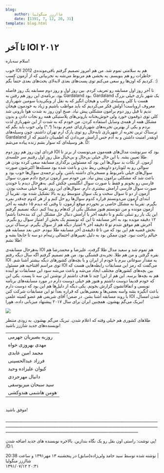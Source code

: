 ```yaml
---
blog:
    author: شااززز منگولیا
    date: [1391, 7, 12, 20, 31]
template: blog.html
---
```

# تا آخر IOI ۲۰۱۲

<div class="cnt">
<p></p>
<p>سلام سه‌باره!</p>
<p>خوب IOI 2012 هم به سلامتی تموم شد. من هم امروز تصمیم گرفتم باقی‌مونده‌ی خاطرات رو هم بنویسم. یه بخشی هم مربوط می‌شه به تجربیاتی که از آزمون کسب کردیم که اون‌ها رو سعی می‌کنم توی پست‌های بعدی لابه‌لای بحث‌های بعدی حتماً بگم. :)</p>
<p>تا آخر روز اول مسابقه رو تعریف کردم. بین روز اول و روز دوم مسابقه یک روز فاصله بود. برنامه‌ی این روز هم رفتن به Gardaland بود. Gardaland یک شهر بازی خیلی بزرگ هست با کلی وسیله‌ی جالب و هیجان انگیز که به نقل از ویکی‌پدیا سومین شهربازی معروف اروپاست! اولش فکر می‌کردیم که باید مواظب باشیم و زیاد به خودمون هیجان ندیم تا قبل روز دوم برامون مشکلی پیش نیاد. صبح اون روز به شدت هوا بارونی شد کلی توی ذوقمون خورد ولی خوش‌بختانه بارونی‌های پلاستیکی همه رو نجات دادن و بدون مشکل همه از همه‌ی وسایل استفاده کردن. من خودم که به شدت از این شهربازی لذت بردم و یکی از بهترین تجربه‌های شهربازی‌ای عمرم بوده! (^.^) ولی خوب باید بگم که ترسناک ترین تجربه از شهربازی تابه‌حال رو توی پارک ارم تهران داشتم، چون وسیله‌های Gardaland اونقدر امنیت داشتن و به آدم حس آرامش می‌دادن که اطمینان داشتم که از هر وسیله‌ای که سوار بشم زنده پیاده می‌شم. D:</p>
<p>فردای اون روز هم روز دوم IOI بود که سرنوشت مدال‌های همه‌مون می‌تونست از برنز تا طلا تعیین بشه. با این حال خیلی بی‌حال و بی‌خیال مثل روز اول رفتیم سر جلسه‌ی آزمون. از نکات بد سوال‌ها این بود که مسئولین برگذاری مسابقه سعی کرده بودن هر سوالی رو به لئوناردو داوینچی ربط بدن و باعث شده بود مسئله‌ها اکثرشون صورت سوال‌های خیلی نامربوط و مسخره‌ای داشته باشن. ولی ترجمه‌ی سوال‌ها خوب بود و باعث شد که مشکلی برامون پیش نیاد. من خودم سر آزمون ترجیح دادم صورت سوال فارسی رو بخونم و فقط با صورت سوال انگلیسی چکش کنم. به‌هرحال دیدم با خوندن صورت سوال فارسی آرامش بیشتری دارم. سوال‌های این روز تقریباً خیلی سخت بودن. آزمون از دو تا سوال سخت و یک سوال متوسط رو به بالا تشکیل شده بود. تقریباً از ابتدای آزمون می‌دونستم قراره کدوم سوال‌ها رو حل کنم و از هر کدوم چه‌قدر نمره بگیرم. تقریباً به مشکل خاصی بر نخوردم موقع آزمون، تا وقتی که دیدم ۱۵ دقیقه به آخر آزمون مونده و من نتونستم هنوز مشکل یکی از کد‌هام رو پیدا کنم. دیگه تصمیم گرفتم این یک بار رو تنبلی نکنم و تا دقیقه آخر با آرامش دنبال حل مشکل این کد بنده‌خدا باشم! ۱۲ دقیقه مونده بود به آخر مسابقه تا این که تونستم یک بخش از امتیاز سوال رو بگیرم. آخرش هم موفق شدم تو ۵ دقیقه آخر ۹ امتیاز دیگه هم از سوال بگیرم. ترسناک ترین بخش قضیه هم این بود که من تا ۵ دقیقه‌ی آخر مسابقه طلا نبودم. حتی بعد مسابقه هم خیالم راحت نبود. چون ممکن بود به دلیل تغییر‌های احتمالی رتبه‌ام دو سه تا جابجا بشه و طلا نشم! </p>
<p align="baseline">به‌هرحال مسابقه‌ی IOI‌ هم تموم شد و سعید مدال طلا گرفت، علیرضا و محمد‌رضا هم نقره گرفتن و من هم طلا. تجربه‌ی قشنگی بود. من هم تصمیم گرفتم اگه سال دیگه رفتم IOI یه مقدار سوغاتی ببرم با خودم از ایران و با بچه‌های کشور‌های دیگه بیشتر آشنا شم. توی مراسم افتتاحیه هم مسئول IOI می‌گفت که رمز این مسابقات رابطه‌هایی هست که بین بچه‌های کشور‌های مختلف ایجاد می‌شه و باعث می‌شه سود این مسابقات تو آینده هم به بچه‌ها برسه. این هم از این! چند تا هدف داشتم از نوشتن این سه تا پست. یکی این که خودم قدیما دوست داشتم و هنوز هم خیلی دوست دارم در مورد مسابقه‌های برنامه نویسی و اتفاقاتشون گزارش بخونم. یکی دیگه از دلیل‌ها هم این بود که دوست دارم باعث انگیزه بشه واسه بعضی‌ها و بعضی‌هایی که قراره بعداً تو این مسابقات شرکت کنن با روند مسابقه آشنا بشن. در ضمن! آقای شریفی هم عضو کمیته علمی IOI شدن امسال، تبریک می‌گم بهشون. همچنین ایران برای سال ۲۰۱۷ پیشنهاد میزبانی داده، هورا!</p>
<p><img src="http://www.pic1.iran-forum.ir/images/up10/13748284223376805822.jpg"/></p>
<p>طلا‌های کشوری هم خیلی وقته که اعلام شدن. تبریک می‌گم بهشون. به زودی منتظر نویسنده‌های جدید شاززز باشید!</p>
<p></p>
<center><table align="baseline" cellpadding="1" cellspacing="1"><tbody>
<tr><td>روزبه بصیریان جهرمی</td></tr>
<tr><td>مهدی بهروزی خواه</td></tr>
<tr><td>محمد امین عابدی</td></tr>
<tr><td>فرزاد عبدالحسینی</td></tr>
<tr><td>کیوان علیزاده وحید</td></tr>
<tr><td>دانیال مهرجردی</td></tr>
<tr><td>سید سبحان میریوسفی</td></tr>
<tr><td>هومن هاشمی هندوکشی</td></tr>
</tbody></table></center>
<div><br/></div>
<div>موفق باشید!<br/><br/>________________________________________________________________________________________________________________________________________________________________________________________________________________________________<br/><br/>پی نوشت: راستی اون بقل رو یک نگاه بندازین. بالاخره نویسنده های جدید اضافه شدن! /D:\<br/></div>
<p></p>
<div class="postDesc">نوشته شده توسط سید حامد ولی‌زاده(سابق) در پنجشنبه ۱۳ مهر۱۳۹۱ و ساعت 20:38 
	 |</div>
</div>

<div class="blog-info">
    <div class="blog-author">شااززز منگولیا</div>
    <div class="blog-date">۱۳۹۱/۰۷/۱۲ ۲۰:۳۱</div>
</div>

